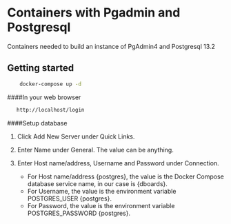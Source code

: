 # Containers with  Pgadmin and Postgresql

Containers needed to build an instance of PgAdmin4 and Postgresql 13.2

## Getting started 

```bash
    docker-compose up -d
```

####In your web browser

```bash
   http://localhost/login
```

####Setup database

1. Click Add New Server under Quick Links.
2. Enter Name under General. The value can be anything.
3. Enter Host name/address, Username and Password under Connection.

    * For Host name/address {postgres}, the value is the Docker Compose database service name, in our case is {dboards}.
    * For Username, the value is the environment variable POSTGRES_USER {postgres}.
    * For Password, the value is the environment variable POSTGRES_PASSWORD {postgres}.
